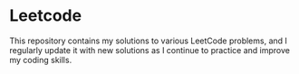 # Leetcode
This repository contains my solutions to various LeetCode problems, and I regularly update it with new solutions as I continue to practice and improve my coding skills.